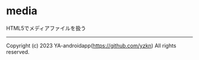 # media

HTML5でメディアファイルを扱う

---

Copyright (c) 2023 YA-androidapp(https://github.com/yzkn) All rights reserved.
